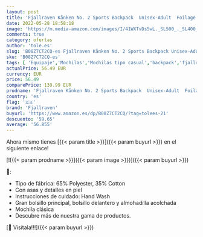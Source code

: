 ```yaml
---
layout: post
title: 'Fjallraven Kånken No. 2 Sports Backpack  Unisex-Adult  Foilage Green  One Size'
date: 2022-05-28 18:58:18
image: 'https://m.media-amazon.com/images/I/41WXTvDs5wL._SL500_._SL400_.jpg'
comments: true
category: ofertas
author: 'tole.es'
slug: 'B08Z7CT2CQ-es Fjallraven Kånken No. 2 Sports Backpack Unisex-Adult...'
sku: 'B08Z7CT2CQ-es'
tags: [ 'Equipaje','Mochilas','Mochilas tipo casual','backpack','fjallraven','🇪🇸', ]
actualPrice: 56.49 EUR
currency: EUR
price: 56.49
comparePrice: 139.99 EUR
prodname: 'Fjallraven Kånken No. 2 Sports Backpack  Unisex-Adult  Foilage Green  One Size'
country: 'es'
flag: '🇪🇸'
brand: 'Fjallraven'
buyurl: 'https://www.amazon.es/dp/B08Z7CT2CQ/?tag=tolees-21'
descuento: '59.65'
average: '56.855'
---
```


Ahora mismo tienes [{{< param title >}}]({{< param buyurl >}}) en el siguiente enlace!

[![{{< param prodname >}}]({{< param image >}})]({{< param buyurl >}})

🔎:

- Tipo de fábrica: 65% Polyester, 35% Cotton
- Con asas y detalles en piel
- Instrucciones de cuidado: Hand Wash
- Gran bolsillo principal, bolsillo delantero y almohadilla acolchada
- Mochila clásica
- Descubre más de nuestra gama de productos.

[🛒 Visítala!!!]({{< param buyurl >}})
